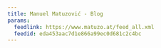 ```yaml
---
title: Manuel Matuzović - Blog
params:
  feedlink: https://www.matuzo.at/feed_all.xml
  feedid: eda453aac7d1e866a99ec0d681c2c4bc
---
```

